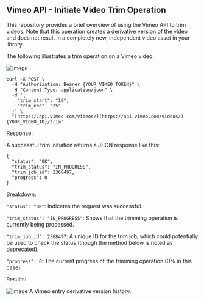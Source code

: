 ##  Vimeo API - Initiate Video Trim Operation

This repository provides a brief overview of using the Vimeo API to trim videos.  Note that this operation creates a derivative version of the video and does not result in a completely new, independent video asset in your library.

The following illustrates a trim operation on a Vimeo video:

![image](https://github.com/user-attachments/assets/6bb574fc-1d73-457d-a90b-760f7c720735)


~~~```bash
curl -X POST \
  -H "Authorization: Bearer {YOUR_VIMEO_TOKEN}" \
  -H "Content-Type: application/json" \
  -d '{
    "trim_start": "10",
    "trim_end": "25"
  }' \
  "[https://api.vimeo.com/videos/](https://api.vimeo.com/videos/){YOUR_VIDEO_ID}/trim"
~~~

Response:

A successful trim initiation returns a JSON response like this:

~~~```JSON
{
  "status": "OK",
  "trim_status": "IN_PROGRESS",
  "trim_job_id": 2368497,
  "progress": 0
}
~~~

Breakdown:

`"status": "OK"`: Indicates the request was successful.

`"trim_status": "IN_PROGRESS"`: Shows that the trimming operation is currently being processed.

`"trim_job_id": 2368497`: A unique ID for the trim job, which could potentially be used to check the status (though the method below is noted as deprecated).

`"progress": 0`: The current progress of the trimming operation (0% in this case).

Results:

![image](https://github.com/user-attachments/assets/f900ed59-3e20-4af2-8128-23b29f4c3208)
A Vimeo entry derivative version history.
